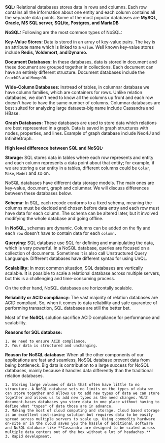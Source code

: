 **SQL:** Relational databases stores data in rows and columns. Each row contains all the information about one entity and each column contains all the separate data points. Some of the most popular databases are **MySQL, Oracle, MS SQL server, SQLite, Postgres, and MariaDB**

**NoSQL:** Following are the most common types of NoSQL:

**Key-Value Stores:** Data is stored in an array of key-value pairs. The `key` is an attribute name which is linked to a `value`. Well known key-value stores include **Redis, Voldemort, and Dynamo.**

**Document Databases:** In these databases, data is stored in document and these document are grouped together in collections. Each document can have an entirely different structure. Document databases include the `CouchDB` and `MongoDB`.

**Wide-Column Databases:** Instread of tables, in columnar database we have column families, which are containers for rows. Unlike relation databases, we don't need to know all the columns up front and each row doesn't have to have the same number of columns. Columnar databases are best suited for analyzing large datasets-big name include Cassandra and HBase.

**Graph Databases:** These databases are used to store data which relations are best represented in a graph. Data is saved in graph structures with nodes, properties, and lines. Example of graph database include Neo4J and InfiniteGraph.

**High level difference between SQL and NoSQL:** 

**Storage:** SQL stores data in tables where each row represents and entity and each column represents a data point about that entity; for example, if we are storing a car entity in a tables, different columns could be `Color`, `Make`, `Model` and so on.

NoSQL databases have different data storage models. The main ones are key-value, document, graph and columnar. We will discuss differences between these databases below.

**Schema:** In SQL, each recode conforms to a fixed schema, meaning the columns must be decided and chosen before data entry and each row must have data for each column. The schema can be altered later, but it involved modifying the whole database and going offline.

In **NoSQL,** schemas are dynamic. Columns can be added on the fly and each `row` doesn't have to contain data for each `column.`

**Querying:** SQL database use SQL for defining and manipulating the data, which is very powerful. In a NoSQL database, queries are focused on a collection of documents. Sometimes it is also call Unstructured Query Languange. Different databases have different syntax for using UnQL.

**Scalability:** In most common situation, SQL databases are vertically scalable. It is possible to scale a relational database across multiple servers, but this is a challenging and time-consuming process.

On the other hand, NoSQL databases are horizontally scalable.

**Reliability or ACID compliancy:** The vast majority of relation databases are ACID compliant. So, when it comes to data reliability and safe quarantee of performing transaction, SQL databases are still the better bet.

Most of the **NoSQL** solution sacrifice ACID compliance for performance and scalability.

**Reasons for SQL database:** 

    1. We need to ensure ACID compliance.
    2. Your data is structured and unchanging.

**Reason for NoSQL database:** When all the other components of our applications are fast and seamless, NoSQL database prevent data from being bottleneck. Big data is contribution to a large success for NoSQL databases, mainly because it handles data differently than the traditional relation databases.

    1. Storing large volumes of data that often have little to no strucuture. A NoSQL database sets no limits on the types of data we can store together and allows us to add new types of data we can store together and allows us to add new types as the need changes. With document-bases databases you store data in one place without having to define what "types" of data those are in advance.
    2. Making the most of cloud computing and storage. Cloud based storage is an excellent cost-saving solution but requires data to be easily spread across multiple servers to scale up. Using commodity hardware on-site or in the cloud saves you the hassle of additional software and NoSQL database like **Cassandra are designed to be scaled across multiple data centers out of the box without a lot of headaches.**
    3. Rapid development.